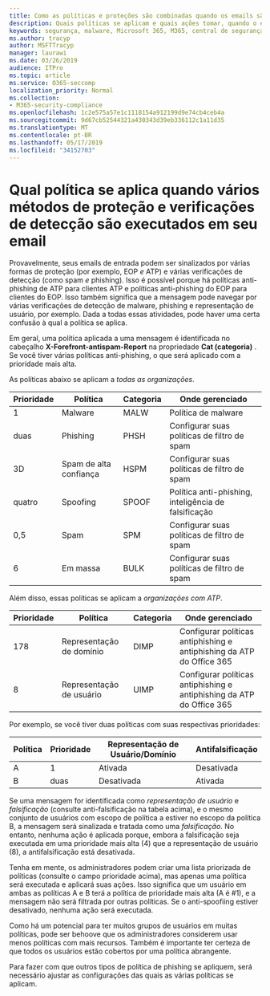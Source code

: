 ```yaml
---
title: Como as políticas e proteções são combinadas quando os emails são sinalizados em vermelho
description: Quais políticas se aplicam e quais ações tomar, quando o email está marcado como malware, spam, spam de alta confiança, phishing e massa por EOP e/ou ATP.
keywords: segurança, malware, Microsoft 365, M365, central de segurança, ATP, Windows Defender ATP, Office 365 ATP, Azure ATP
ms.author: tracyp
author: MSFTTracyp
manager: laurawi
ms.date: 03/26/2019
audience: ITPro
ms.topic: article
ms.service: O365-seccomp
localization_priority: Normal
ms.collection:
- M365-security-compliance
ms.openlocfilehash: 1c2e575a57e1c1118154a912199d9e74cb4ceb4a
ms.sourcegitcommit: 9d67cb52544321a430343d39eb336112c1a11d35
ms.translationtype: MT
ms.contentlocale: pt-BR
ms.lasthandoff: 05/17/2019
ms.locfileid: "34152703"
---
```

# <a name="what-policy-applies-when-multiple-protection-methods-and-detection-scans-run-on-your-email"></a>Qual política se aplica quando vários métodos de proteção e verificações de detecção são executados em seu email

Provavelmente, seus emails de entrada podem ser sinalizados por várias formas de proteção (por exemplo, EOP *e* ATP) e várias verificações de detecção (como spam *e* phishing). Isso é possível porque há políticas anti-phishing de ATP para clientes ATP e políticas anti-phishing do EOP para clientes do EOP. Isso também significa que a mensagem pode navegar por várias verificações de detecção de malware, phishing e representação de usuário, por exemplo. Dada a todas essas atividades, pode haver uma certa confusão à qual a política se aplica.

Em geral, uma política aplicada a uma mensagem é identificada no cabeçalho **X-Forefront-antispam-Report** na propriedade **Cat (categoria)** . Se você tiver várias políticas anti-phishing, o que será aplicado com a prioridade mais alta.

As políticas abaixo se aplicam a _todas as organizações_.

|Prioridade |Política  |Categoria  |Onde gerenciado |
|---------|---------|---------|---------|
|1     | Malware      | MALW      | Política de malware   |
|duas     | Phishing     | PHSH     | Configurar suas políticas de filtro de spam     |
|3D     | Spam de alta confiança      | HSPM        | Configurar suas políticas de filtro de spam        |
|quatro     | Spoofing        | SPOOF        | Política anti-phishing, inteligência de falsificação        |
|0,5     | Spam         | SPM         | Configurar suas políticas de filtro de spam         |
|6     | Em massa         | BULK        | Configurar suas políticas de filtro de spam         |

Além disso, essas políticas se aplicam a _organizações com ATP_.

|Prioridade |Política  |Categoria  |Onde gerenciado |
|---------|---------|---------|---------|
|178     | Representação de domínio         | DIMP         |  Configurar políticas antiphishing e antiphishing da ATP do Office 365        |
|8      | Representação de usuário        | UIMP         |  Configurar políticas antiphishing e antiphishing da ATP do Office 365         |

Por exemplo, se você tiver duas políticas com suas respectivas prioridades:

|Política  |Prioridade  |Representação de Usuário/Domínio  |Antifalsificação  |
|---------|---------|---------|---------|
|A     | 1        | Ativada        |Desativada         |
|B     | duas        | Desativada        | Ativada        |

Se uma mensagem for identificada como _representação de usuário_ e _falsificação_ (consulte anti-falsificação na tabela acima), e o mesmo conjunto de usuários com escopo de política a estiver no escopo da política B, a mensagem será sinalizada e tratada como uma _falsificação_. No entanto, nenhuma ação é aplicada porque, embora a falsificação seja executada em uma prioridade mais alta (4) que a representação de usuário (8), a antifalsificação está desativada.

Tenha em mente, os administradores podem criar uma lista priorizada de políticas (consulte o campo prioridade acima), mas apenas uma política será executada e aplicará suas ações. Isso significa que um usuário em ambas as políticas A e B terá a política de prioridade mais alta (A é #1), e a mensagem não será filtrada por outras políticas. Se o anti-spoofiing estiver desativado, nenhuma ação será executada.

Como há um potencial para ter muitos grupos de usuários em muitas políticas, pode ser behoove que os administradores considerem usar menos políticas com mais recursos. Também é importante ter certeza de que todos os usuários estão cobertos por uma política abrangente.

Para fazer com que outros tipos de política de phishing se apliquem, será necessário ajustar as configurações das quais as várias políticas se aplicam.



